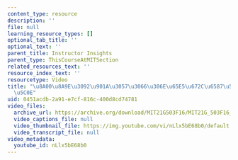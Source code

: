 ```yaml
---
content_type: resource
description: ''
file: null
learning_resource_types: []
optional_tab_title: ''
optional_text: ''
parent_title: Instructor Insights
parent_type: ThisCourseAtMITSection
related_resources_text: ''
resource_index_text: ''
resourcetype: Video
title: "\u8A00\u8A9E\u3092\u901A\u3057\u3066\u306E\u65E5\u672C\u6587\u5316\u306E\u6307\
  \u5C0E"
uid: 0451acdb-2a91-e7cf-816c-400d8cd74781
video_files:
  archive_url: https://archive.org/download/MIT21G503F16/MIT21G_503F16_track10_ja_300k.mp4
  video_captions_file: null
  video_thumbnail_file: https://img.youtube.com/vi/nLlx5bE68b0/default.jpg
  video_transcript_file: null
video_metadata:
  youtube_id: nLlx5bE68b0
---
```

